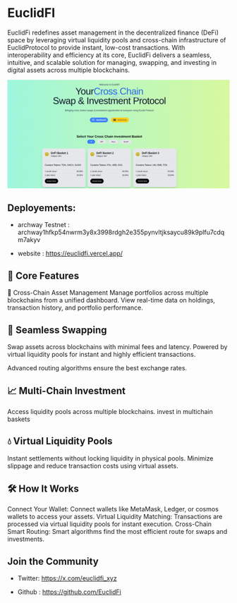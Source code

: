 # EuclidFI

EuclidFi redefines asset management in the decentralized finance (DeFi) space by leveraging virtual liquidity pools and cross-chain infrastructure of EuclidProtocol to provide instant, low-cost transactions. With interoperability and efficiency at its core, EuclidFi delivers a seamless, intuitive, and scalable solution for managing, swapping, and investing in digital assets across multiple blockchains.

![euclidswap](./euclidfi.png)

## Deployements: 
- archway Testnet : archway1hfkp54nwrm3y8x3998rdgh2e355pynvltjksaycu89k9plfu7cdqm7akyv

- website : https://euclidfi.vercel.app/


## 🚀 Core Features
🌉 Cross-Chain Asset Management
Manage portfolios across multiple blockchains from a unified dashboard.
View real-time data on holdings, transaction history, and portfolio performance.


## 🔄 Seamless Swapping
Swap assets across blockchains with minimal fees and latency.
Powered by virtual liquidity pools for instant and highly efficient transactions.

Advanced routing algorithms ensure the best exchange rates.
## 📈 Multi-Chain Investment
Access liquidity pools across multiple blockchains.
invest in multichain baskets 

## 💧 Virtual Liquidity Pools
Instant settlements without locking liquidity in physical pools.
Minimize slippage and reduce transaction costs using virtual assets.



## 🛠️ How It Works
Connect Your Wallet: Connect wallets like MetaMask, Ledger, or cosmos wallets to access your assets.
Virtual Liquidity Matching: Transactions are processed via virtual liquidity pools for instant execution.
Cross-Chain Smart Routing: Smart algorithms find the most efficient route for swaps and investments.




## Join the Community 

- Twitter: https://x.com/euclidfi_xyz

- Github : https://github.com/EuclidFi


